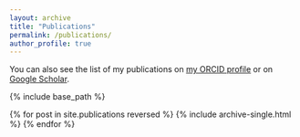 ```yaml
---
layout: archive
title: "Publications"
permalink: /publications/
author_profile: true
---
```


You can also see the list of my publications on [my ORCID profile](https://orcid.org/0000-0002-8942-1244) or on [Google Scholar](https://scholar.google.fr/citations?user=qa8nWbQAAAAJ&hl=fr&oi=ao).

{% include base_path %}

{% for post in site.publications reversed %}
  {% include archive-single.html %}
{% endfor %}
